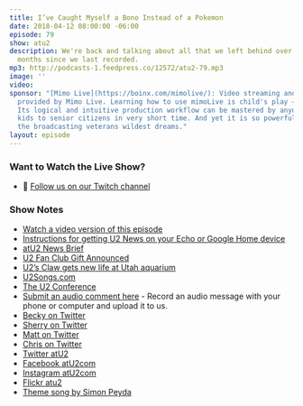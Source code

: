 ```yaml
---
title: I’ve Caught Myself a Bono Instead of a Pokemon
date: 2018-04-12 08:00:00 -06:00
episode: 79
show: atu2
description: We're back and talking about all that we left behind over the last 3
  months since we last recorded.
mp3: http://podcasts-1.feedpress.co/12572/atu2-79.mp3
image: ''
video: 
sponsor: "[Mimo Live](https://boinx.com/mimolive/): Video streaming and production
  provided by Mimo Live. Learning how to use mimoLive is child's play – literally.
  Its logical and intuitive production workflow can be mastered by anyone from school
  kids to senior citizens in very short time. And yet it is so powerful, it also satisfies
  the broadcasting veterans wildest dreams."
layout: episode
---
```


### Want to Watch the Live Show?

* 💙 [Follow us on our Twitch channel](https://www.twitch.tv/goodstuff_fm)

### Show Notes

* [Watch a video version of this episode](https://www.youtube.com/watch?v=fhx1dZuUo-E)
* [Instructions for getting U2 News on your Echo or Google Home device](https://www.atu2.com/news/new-get-u2-news-via-amazon-echo-google-home-and-siri-devices.html)
* [atU2 News Brief](https://anchor.fm/atu2)
* [U2 Fan Club Gift Announced](https://www.atu2.com/news/new-u2-fan-club-gift-announced-for-2018.html)
* [U2’s Claw gets new life at Utah aquarium](https://www.atu2.com/news/u2-claw-gets-new-life-at-utah-aquarium.html)
* [U2Songs.com](http://www.u2songs.com)
* [The U2 Conference](http://u2conference.com)
* [Submit an audio comment here](https://www.dropbox.com/request/GA6MTwhVo618jrGPyDuE) - Record an audio message with your phone or computer and upload it to us.
* [Becky on Twitter](https://twitter.com/bmyers)
* [Sherry on Twitter](https://twitter.com/atu2comsherry)
* [Matt on Twitter](https://twitter.com/mattmcgee)
* [Chris on Twitter](https://twitter.com/iChris)
* [Twitter atU2](https://twitter.com/atu2)
* [Facebook atU2com](https://www.facebook.com/atu2com)
* [Instagram atU2com](https://www.instagram.com/atu2com/)
* [Flickr atu2](https://www.flickr.com/photos/atu2com/)
* [Theme song by Simon Peyda](https://simonpeyda.wordpress.com/2016/04/06/how-to-dismantle-a-sirens-song-the-making-of-a-podcast-theme/)
